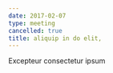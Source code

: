 ```yaml
---
date: 2017-02-07
type: meeting
cancelled: true
title: aliquip in do elit,
---
```

Excepteur consectetur ipsum